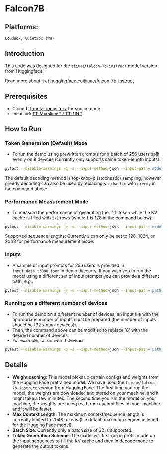 # Falcon7B

## Platforms:
    LoudBox, QuietBox (WH)

## Introduction
This code was designed for the `tiiuae/falcon-7b-instruct` model version from Huggingface.

Read more about it at [huggingface.co/tiiuae/falcon-7b-instruct](https://huggingface.co/tiiuae/falcon-7b-instruct)

## Prerequisites
- Cloned [tt-metal repository](https://github.com/tenstorrent/tt-metal) for source code
- Installed: [TT-Metalium™ / TT-NN™](https://github.com/tenstorrent/tt-metal/blob/main/INSTALLING.md)

## How to Run
### Token Generation (Default) Mode
- To run the demo using prewritten prompts for a batch of 256 users split evenly on 8 devices (currently only supports same token-length inputs):
```sh
pytest --disable-warnings -q -s --input-method=json --input-path='models/demos/t3000/falcon7b/input_data_t3000.json' models/demos/t3000/falcon7b/demo_t3000.py::test_demo_multichip -k "default_mode_1024_stochastic and -8-"
```
The default decoding method is top-k/top-p (stochastic) sampling, however greedy decoding can also be used by replacing `stochastic` with `greedy` in the command above.

### Performance Measurement Mode
- To measure the performance of generating the `i`'th token while the KV cache is filled with `i-1` rows (where `i` is 128 in the command below):
```sh
pytest --disable-warnings -q -s --input-method=json --input-path='models/demos/t3000/falcon7b/input_data_t3000.json' models/demos/t3000/falcon7b/demo_t3000.py::test_demo_multichip -k "perf_mode_128_stochastic and not verify and -8-"
```
Supported sequence lengths: Currently `i` can only be set to 128, 1024, or 2048 for performance measurement mode.

### Inputs
- A sample of input prompts for 256 users is provided in `input_data_t3000.json` in demo directory. If you wish you to run the model using a different set of input prompts you can provide a different path, e.g.:
```sh
pytest --disable-warnings -q -s --input-method=json --input-path='path_to_input_prompts.json' models/demos/t3000/falcon7b/demo_t3000.py::test_demo_multichip -k "default_mode_1024_stochastic and -8-"
```

### Running on a different number of devices
- To run the demo on a different number of devices, an input file with the appropriate number of inputs must be prepared (the number of inputs should be (32 x num-devices)).
- Then, the command above can be modified to replace '8' with the desired number of devices.
- For example, to run with 4 devices:
```sh
pytest --disable-warnings -q -s --input-method=json --input-path='path_to_input_prompts.json' models/demos/t3000/falcon7b/demo_t3000.py::test_demo_multichip -k "default_mode_1024_stochastic and -4-"
```

## Details
- **Weight caching**: This model picks up certain configs and weights from the Hugging Face pretrained model. We have used the `tiiuae/falcon-7b-instruct` version from Hugging Face. The first time you run the model, the weights are downloaded and stored on your machine, and it might take a few minutes. The second time you run the model on your machine, the weights are being read from cached files on your machine and it will be faster.
- **Max Context Length**: The maximum context/sequence length is currently limited to 2048 tokens (the default maximum sequence length for the Hugging Face model).
- **Batch Size**: Currently only a batch size of 32 is supported.
- **Token Generation Scheme**: The model will first run in prefill mode on the input sequences to fill the KV cache and then in decode mode to generate the output tokens.
